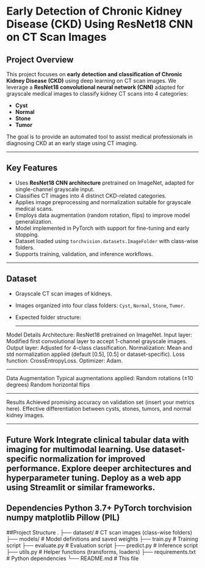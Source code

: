 
# Early Detection of Chronic Kidney Disease (CKD) Using ResNet18 CNN on CT Scan Images

## Project Overview

This project focuses on **early detection and classification of Chronic Kidney Disease (CKD)** using deep learning on CT scan images. We leverage a **ResNet18 convolutional neural network (CNN)** adapted for grayscale medical images to classify kidney CT scans into 4 categories:

- **Cyst**
- **Normal**
- **Stone**
- **Tumor**

The goal is to provide an automated tool to assist medical professionals in diagnosing CKD at an early stage using CT imaging.

---

## Key Features

- Uses **ResNet18 CNN architecture** pretrained on ImageNet, adapted for single-channel grayscale input.
- Classifies CT images into 4 distinct CKD-related categories.
- Applies image preprocessing and normalization suitable for grayscale medical scans.
- Employs data augmentation (random rotation, flips) to improve model generalization.
- Model implemented in PyTorch with support for fine-tuning and early stopping.
- Dataset loaded using `torchvision.datasets.ImageFolder` with class-wise folders.
- Supports training, validation, and inference workflows.

---

## Dataset

- Grayscale CT scan images of kidneys.
- Images organized into four class folders: `Cyst`, `Normal`, `Stone`, `Tumor`.
- Expected folder structure:

  ---
  
Model Details
Architecture: ResNet18 pretrained on ImageNet.
Input layer: Modified first convolutional layer to accept 1-channel grayscale images.
Output layer: Adjusted for 4-class classification.
Normalization: Mean and std normalization applied (default [0.5], [0.5] or dataset-specific).
Loss function: CrossEntropyLoss.
Optimizer: Adam.

---
Data Augmentation
Typical augmentations applied:
Random rotations (±10 degrees)
Random horizontal flips

----

Results
Achieved promising accuracy on validation set (insert your metrics here).
Effective differentiation between cysts, stones, tumors, and normal kidney images.

---

Future Work
Integrate clinical tabular data with imaging for multimodal learning.
Use dataset-specific normalization for improved performance.
Explore deeper architectures and hyperparameter tuning.
Deploy as a web app using Streamlit or similar frameworks.
---

Dependencies
Python 3.7+
PyTorch
torchvision
numpy
matplotlib
Pillow (PIL)
---

##Project Structure
.
├── dataset/               # CT scan images (class-wise folders)
├── models/                # Model definitions and saved weights
├── train.py               # Training script
├── evaluate.py            # Evaluation script
├── predict.py             # Inference script
├── utils.py               # Helper functions (transforms, loaders)
├── requirements.txt       # Python dependencies
└── README.md              # This file


